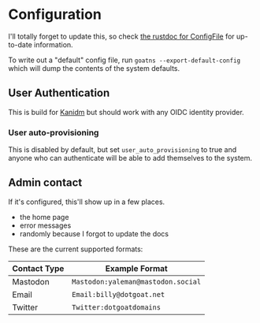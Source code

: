 # Configuration

I'll totally forget to update this, so check [the rustdoc for ConfigFile](https://goatns.dotgoat.net/rustdoc/goatns/config/struct.ConfigFile.html) for up-to-date information.

To write out a "default" config file, run `goatns --export-default-config` which will dump the contents of the system defaults.


## User Authentication

This is build for [Kanidm](https://kanidm.com) but should work with any OIDC identity provider.

### User auto-provisioning

This is disabled by default, but set `user_auto_provisioning` to true and anyone who can authenticate will be able to add themselves to the system.

## Admin contact

If it's configured, this'll show up in a few places.

- the home page
- error messages
- randomly because I forgot to update the docs

These are the current supported formats:

| Contact Type | Example Format                     |
| ------------ | ---------------------------------- |
| Mastodon     | `Mastodon:yaleman@mastodon.social` |
| Email        | `Email:billy@dotgoat.net`          |
| Twitter      | `Twitter:dotgoatdomains`           |
